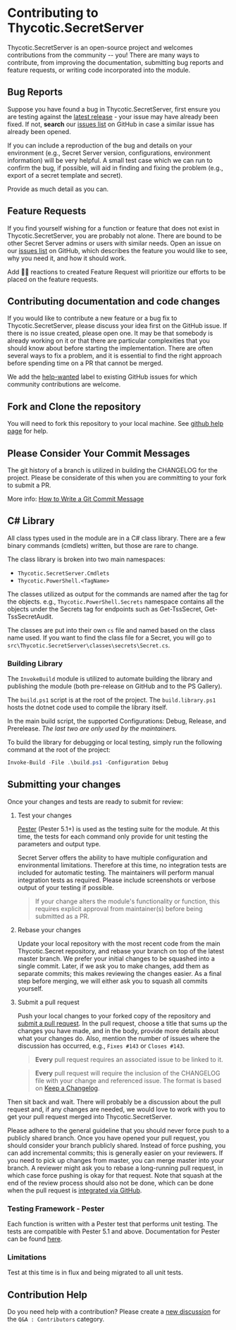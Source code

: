 # Contributing to Thycotic.SecretServer

Thycotic.SecretServer is an open-source project and welcomes contributions from the community -- you! There are many ways to contribute, from improving the documentation, submitting bug reports and feature requests, or writing code incorporated into the module.

## Bug Reports

Suppose you have found a bug in Thycotic.SecretServer, first ensure you are testing against the [latest release](https://github.com/thycotic-ps/thycotic.secretserver/releases/latest) - your issue may have already been fixed. If not, **search** our [issues list](https://github.com/thycotic-ps/thycotic.secretserver/issues) on GitHub in case a similar issue has already been opened.

If you can include a reproduction of the bug and details on your environment (e.g., Secret Server version, configurations, environment information) will be very helpful. A small test case which we can run to confirm the bug, if possible, will aid in finding and fixing the problem (e.g., export of a secret template and secret).

Provide as much detail as you can.

## Feature Requests

If you find yourself wishing for a function or feature that does not exist in Thycotic.SecretServer, you are probably not alone. There are bound to be other Secret Server admins or users with similar needs. Open an issue on our [issues list](https://github.com/thycotic-ps/thycotic.secretserver/issues) on GitHub, which describes the feature you would like to see, why you need it, and how it should work.

Add 👍🏻 reactions to created Feature Request will prioritize our efforts to be placed on the feature requests.

## Contributing documentation and code changes

If you would like to contribute a new feature or a bug fix to Thycotic.SecretServer, please discuss your idea first on the GitHub issue. If there is no issue created, please open one. It may be that somebody is already working on it or that there are particular complexities that you should know about before starting the implementation. There are often several ways to fix a problem, and it is essential to find the right approach before spending time on a PR that cannot be merged.

We add the [help-wanted](https://github.com/thycotic-ps/thycotic.secretserver/labels/help-wanted) label to existing GitHub issues for which community contributions are welcome.

## Fork and Clone the repository

You will need to fork this repository to your local machine. See [github help page](https://help.github.com/articles/fork-a-repo) for help.

## Please Consider Your Commit Messages

The git history of a branch is utilized in building the CHANGELOG for the project. Please be considerate of this when you are committing to your fork to submit a PR.

More info: [How to Write a Git Commit Message](https://chris.beams.io/posts/git-commit/)

## C# Library

All class types used in the module are in a C# class library. There are a few binary commands (cmdlets) written, but those are rare to change.

The class library is broken into two main namespaces:

- `Thycotic.SecretServer.Cmdlets`
- `Thycotic.PowerShell.<TagName>`

The classes utilized as output for the commands are named after the tag for the objects. e.g., `Thycotic.PowerShell.Secrets` namespace contains all the objects under the Secrets tag for endpoints such as Get-TssSecret, Get-TssSecretAudit.

The classes are put into their own `cs` file and named based on the class name used. If you want to find the class file for a Secret, you will go to `src\Thycotic.SecretServer\classes\secrets\Secret.cs`.

### Building Library

The `InvokeBuild` module is utilized to automate building the library and publishing the module (both pre-release on GitHub and to the PS Gallery).

The `build.ps1` script is at the root of the project. The `build.library.ps1` hosts the dotnet code used to compile the library itself.

In the main build script, the supported Configurations: Debug, Release, and Prerelease. _The last two are only used by the maintainers._

To build the library for debugging or local testing, simply run the following command at the root of the project:

```powershell
Invoke-Build -File .\build.ps1 -Configuration Debug
```

## Submitting your changes

Once your changes and tests are ready to submit for review:

1. Test your changes

    [Pester](https://pester.dev) (Pester 5.1+) is used as the testing suite for the module. At this time, the tests for each command only provide for unit testing the parameters and output type.

    Secret Server offers the ability to have multiple configuration and environmental limitations. Therefore at this time, no integration tests are included for automatic testing. The maintainers will perform manual integration tests as required. Please include screenshots or verbose output of your testing if possible.

    > If your change alters the module's functionality or function, this requires explicit approval from maintainer(s) before being submitted as a PR.

2. Rebase your changes

    Update your local repository with the most recent code from the main Thycotic.Secret repository, and rebase your branch on top of the latest master branch. We prefer your initial changes to be squashed into a single commit. Later, if we ask you to make changes, add them as separate commits; this makes reviewing the changes easier. As a final step before merging, we will either ask you to squash all commits yourself.

3. Submit a pull request

    Push your local changes to your forked copy of the repository and [submit a pull request](https://help.github.com/articles/using-pull-requests). In the pull request, choose a title that sums up the changes you have made, and in the body, provide more details about what your changes do. Also, mention the number of issues where the discussion has occurred, e.g., `Fixes #143` or `Closes #143`.

    > **Every** pull request requires an associated issue to be linked to it.

    > **Every** pull request will require the inclusion of the CHANGELOG file with your change and referenced issue. The format is based on [Keep a Changelog](https://keepachangelog.com/en/1.0.0/).

Then sit back and wait. There will probably be a discussion about the pull request and, if any changes are needed, we would love to work with you to get your pull request merged into Thycotic.SecretServer.

Please adhere to the general guideline that you should never force push to a publicly shared branch. Once you have opened your pull request, you should consider your branch publicly shared. Instead of force pushing, you can add incremental commits; this is generally easier on your reviewers. If you need to pick up changes from master, you can merge master into your branch. A reviewer might ask you to rebase a long-running pull request, in which case force pushing is okay for that request. Note that squash at the end of the review process should also not be done, which can be done when the pull request is [integrated via GitHub](https://github.com/blog/2141-squash-your-commits).

### Testing Framework - Pester

Each function is written with a Pester test that performs unit testing. The tests are compatible with Pester 5.1 and above. Documentation for Pester can be found [here](https://pester.dev).

### Limitations

Test at this time is in flux and being migrated to all unit tests.

## Contribution Help

Do you need help with a contribution? Please create a [new discussion](https://github.com/thycotic-ps/thycotic.secretserver/discussions/new) for the `Q&A : Contributors` category.
